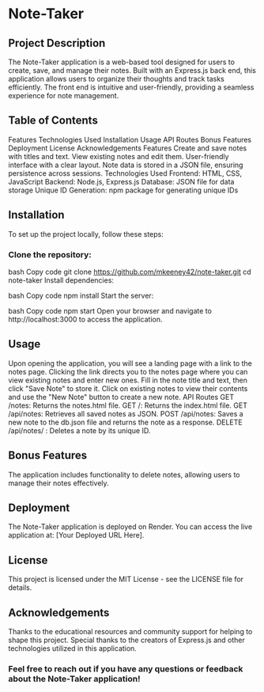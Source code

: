 # Note-Taker
## Project Description
The Note-Taker application is a web-based tool designed for users to create, save, and manage their notes. Built with an Express.js back end, this application allows users to organize their thoughts and track tasks efficiently. The front end is intuitive and user-friendly, providing a seamless experience for note management.

## Table of Contents
Features
Technologies Used
Installation
Usage
API Routes
Bonus Features
Deployment
License
Acknowledgements
Features
Create and save notes with titles and text.
View existing notes and edit them.
User-friendly interface with a clear layout.
Note data is stored in a JSON file, ensuring persistence across sessions.
Technologies Used
Frontend: HTML, CSS, JavaScript
Backend: Node.js, Express.js
Database: JSON file for data storage
Unique ID Generation: npm package for generating unique IDs
## Installation
To set up the project locally, follow these steps:

### Clone the repository:

bash
Copy code
git clone https://github.com/mkeeney42/note-taker.git
cd note-taker
Install dependencies:

bash
Copy code
npm install
Start the server:

bash
Copy code
npm start
Open your browser and navigate to http://localhost:3000 to access the application.

## Usage
Upon opening the application, you will see a landing page with a link to the notes page.
Clicking the link directs you to the notes page where you can view existing notes and enter new ones.
Fill in the note title and text, then click "Save Note" to store it.
Click on existing notes to view their contents and use the "New Note" button to create a new note.
API Routes
GET /notes: Returns the notes.html file.
GET /: Returns the index.html file.
GET /api/notes: Retrieves all saved notes as JSON.
POST /api/notes: Saves a new note to the db.json file and returns the note as a response.
DELETE /api/notes/
: Deletes a note by its unique ID.
## Bonus Features
The application includes functionality to delete notes, allowing users to manage their notes effectively.
## Deployment
The Note-Taker application is deployed on Render. You can access the live application at: [Your Deployed URL Here].

## License
This project is licensed under the MIT License - see the LICENSE file for details.

## Acknowledgements
Thanks to the educational resources and community support for helping to shape this project.
Special thanks to the creators of Express.js and other technologies utilized in this application.
### Feel free to reach out if you have any questions or feedback about the Note-Taker application!
